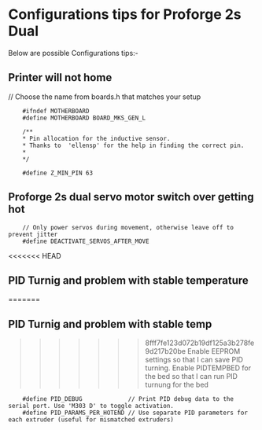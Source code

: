 
# Configurations tips for Proforge 2s Dual 

Below are possible Configurations tips:-


## Printer will not home
// Choose the name from boards.h that matches your setup

        #ifndef MOTHERBOARD
        #define MOTHERBOARD BOARD_MKS_GEN_L

        /**
        * Pin allocation for the inductive sensor. 
        * Thanks to  'ellensp' for the help in finding the correct pin.
        * 
        */
        
        #define Z_MIN_PIN 63  


## Proforge 2s dual servo motor switch over getting hot
        // Only power servos during movement, otherwise leave off to prevent jitter
        #define DEACTIVATE_SERVOS_AFTER_MOVE

<<<<<<< HEAD
## PID Turnig and problem with stable temperature
=======
## PID Turnig and problem with stable temp
>>>>>>> 8fff7fe123d072b19df125a3b278fe9d217b20be
        Enable EEPROM settings so that I can save PID turning.
        Enable PIDTEMPBED for the bed so that I can run PID turnung for the bed
        
        #define PID_DEBUG             // Print PID debug data to the serial port. Use 'M303 D' to toggle activation.
        #define PID_PARAMS_PER_HOTEND // Use separate PID parameters for each extruder (useful for mismatched extruders)


